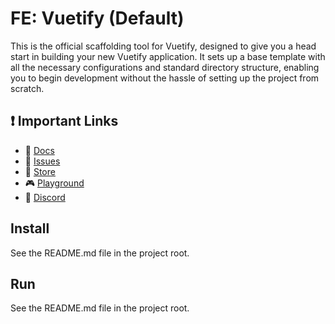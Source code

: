 # FE: Vuetify (Default)

This is the official scaffolding tool for Vuetify, designed to give
you a head start in building your new Vuetify application. It sets up
a base template with all the necessary configurations and standard
directory structure, enabling you to begin development without the
hassle of setting up the project from scratch.

## ❗️ Important Links

- 📄 [Docs](https://vuetifyjs.com/)
- 🚨 [Issues](https://issues.vuetifyjs.com/)
- 🏬 [Store](https://store.vuetifyjs.com/)
- 🎮 [Playground](https://play.vuetifyjs.com/)
- 💬 [Discord](https://community.vuetifyjs.com)


## Install
See the README.md file in the project root.

## Run
See the README.md file in the project root.
